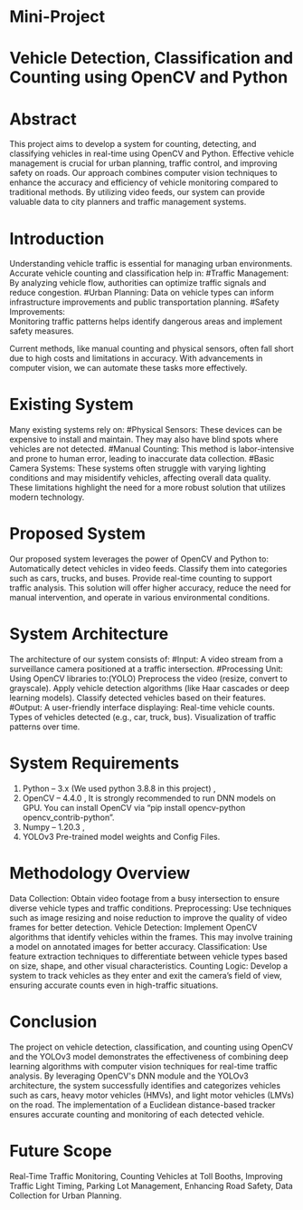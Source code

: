 # Mini-Project
# Vehicle Detection, Classification and Counting using OpenCV and Python


# Abstract

This project aims to develop a system for counting, detecting, and classifying vehicles in real-time using OpenCV and Python. Effective vehicle management is crucial for urban planning, traffic control, and improving safety on roads. Our approach combines computer vision techniques to enhance the accuracy and efficiency of vehicle monitoring compared to traditional methods. By utilizing video feeds, our system can provide valuable data to city planners and traffic management systems.

# Introduction

Understanding vehicle traffic is essential for managing urban environments. Accurate vehicle counting and classification help in:
#Traffic Management:
By analyzing vehicle flow, authorities can optimize traffic signals and reduce congestion.
#Urban Planning:
Data on vehicle types can inform infrastructure improvements and public transportation planning.
#Safety Improvements:  
Monitoring traffic patterns helps identify dangerous areas and implement safety measures.

Current methods, like manual counting and physical sensors, often fall short due to high costs and limitations in accuracy. With advancements in computer vision, we can automate these tasks more effectively.

# Existing System

Many existing systems rely on:
#Physical Sensors: 
These devices can be expensive to install and maintain. They may also have blind spots where vehicles are not detected.
#Manual Counting:
This method is labor-intensive and prone to human error, leading to inaccurate data collection.
#Basic Camera Systems: 
These systems often struggle with varying lighting conditions and may misidentify vehicles, affecting overall data quality.
These limitations highlight the need for a more robust solution that utilizes modern technology.

# Proposed System

Our proposed system leverages the power of OpenCV and Python to:
Automatically detect vehicles in video feeds.
Classify them into categories such as cars, trucks, and buses.
Provide real-time counting to support traffic analysis.
This solution will offer higher accuracy, reduce the need for manual intervention, and operate in various environmental conditions.

# System Architecture

The architecture of our system consists of:
#Input:
A video stream from a surveillance camera positioned at a traffic intersection.
#Processing Unit: 
Using OpenCV libraries to:(YOLO)
Preprocess the video (resize, convert to grayscale).
Apply vehicle detection algorithms (like Haar cascades or deep learning models).
Classify detected vehicles based on their features.
#Output: 
A user-friendly interface displaying:
Real-time vehicle counts.
Types of vehicles detected (e.g., car, truck, bus).
Visualization of traffic patterns over time.

# System Requirements

1. Python – 3.x (We used python 3.8.8 in this project) , 
2. OpenCV – 4.4.0 , 
It is strongly recommended to run DNN models on GPU.
You can install OpenCV via “pip install opencv-python opencv_contrib-python”.
3. Numpy – 1.20.3 , 
4. YOLOv3 Pre-trained model weights and Config Files.

# Methodology Overview

Data Collection: Obtain video footage from a busy intersection to ensure diverse vehicle types and traffic conditions.
Preprocessing: Use techniques such as image resizing and noise reduction to improve the quality of video frames for better detection.
Vehicle Detection: Implement OpenCV algorithms that identify vehicles within the frames. This may involve training a model on annotated images for better accuracy.
Classification: Use feature extraction techniques to differentiate between vehicle types based on size, shape, and other visual characteristics.
Counting Logic: Develop a system to track vehicles as they enter and exit the camera’s field of view, ensuring accurate counts even in high-traffic situations.

# Conclusion

The project on vehicle detection, classification, and counting using OpenCV and the YOLOv3 model demonstrates the effectiveness of combining deep learning algorithms with computer vision techniques for real-time traffic analysis. By leveraging OpenCV's DNN module and the YOLOv3 architecture, the system successfully identifies and categorizes vehicles such as cars, heavy motor vehicles (HMVs), and light motor vehicles (LMVs) on the road. The implementation of a Euclidean distance-based tracker ensures accurate counting and monitoring of each detected vehicle.

# Future Scope

Real-Time Traffic Monitoring, 
Counting Vehicles at Toll Booths, 
Improving Traffic Light Timing, 
Parking Lot Management, 
Enhancing Road Safety, 
Data Collection for Urban Planning.

